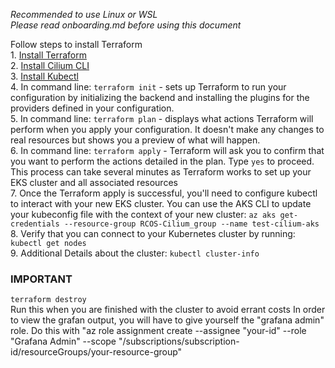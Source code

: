 *Recommended to use Linux or WSL*  
*Please read onboarding.md before using this document*  

Follow steps to install Terraform  
1. 
[Install Terraform](https://developer.hashicorp.com/terraform/tutorials/aws-get-started/install-cli)  
2. [Install Cilium CLI](https://docs.cilium.io/en/stable/gettingstarted/k8s-install-default/#install-the-cilium-cli)  
3. [Install Kubectl](https://discord.com/channels/@me/1186057804491014185/1229897203548684369)  
4. In command line: `terraform init` - sets up Terraform to run your configuration by initializing the backend and installing the plugins for the providers defined in your configuration.  
5. In command line: `terraform plan` - displays what actions Terraform will perform when you apply your configuration. It doesn't make any changes to real resources but shows you a preview of what will happen.  
6. In command line: `terraform apply` - Terraform will ask you to confirm that you want to perform the actions detailed in the plan. Type `yes` to proceed. This process can take several minutes as Terraform works to set up your EKS cluster and all associated resources  
7. Once the Terraform apply is successful, you'll need to configure kubectl to interact with your new EKS cluster. You can use the AKS CLI to update your kubeconfig file with the context of your new cluster: `az aks get-credentials --resource-group RCOS-Cilium_group --name test-cilium-aks`  
8. Verify that you can connect to your Kubernetes cluster by running: `kubectl get nodes`  
9. Additional Details about the cluster: `kubectl cluster-info`

### IMPORTANT
`terraform destroy`  
Run this when you are finished with the cluster to avoid errant costs
In order to view the grafan output, you will have to give yourself the "grafana admin" role.
Do this with "az role assignment create --assignee "your-id" --role "Grafana Admin" --scope "/subscriptions/subscription-id/resourceGroups/your-resource-group"
